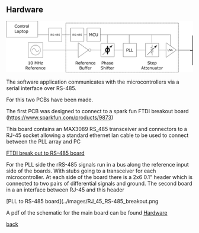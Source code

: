 ## Hardware

![PLL block diagram](images/PLL_Block_diagram.png)

The software application communicates with the microcontrollers via a serial interface over RS-485.

For this two PCBs have been made. 

The first PCB was designed to connect to a spark fun FTDI breakout board (https://www.sparkfun.com/products/9873)

This board contains an MAX3089 RS_485 transceiver and connectors to a RJ-45 socket allowing a standard ethernet lan cable to be used to connect between the PLL array and PC

[FTDI break out to RS-485 board](../images/RS-485_FTDI.png)

For the PLL side the rRS-485 signals run in a bus along the reference input side of the boards. With stubs going to a transceiver for each microcontroller.  At each side of the board there is a 2x6 0.1" header which is connected to two pairs of differential signals and ground.  The second board in a an interface between RJ-45 and this header 

[PLL to  RS-485 board](../images/RJ_45_RS-485_breakout.png


A pdf of the schematic for the main board can be found [Hardware]() 

[back](./)